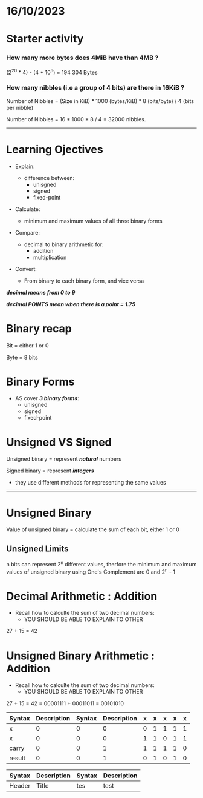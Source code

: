 # 16/10/2023

# Starter activity

### How many more bytes does 4MiB have than 4MB ? 

(2<sup>20</sup> * 4) - (4 * 10<sup>6</sup>) = 194 304 Bytes

### How many nibbles (i.e a group of 4 bits) are there in 16KiB ?

Number of Nibbles = (Size in KiB) * 1000 (bytes/KiB) * 8 (bits/byte) / 4 (bits per nibble)

Number of Nibbles = 16 * 1000 * 8 / 4 = 32000 nibbles.

---

# Learning Ojectives

- Explain:
    - difference between:
        - unisgned
        - signed
        - fixed-point

- Calculate:
    - minimum and maximum values of all three binary forms

- Compare:
    - decimal to binary arithmetic for:
        - addition
        - multiplication

- Convert:
    - From binary to each binary form, and vice versa


***decimal means from 0 to 9***

***decimal POINTS mean when there is a point = 1.75***

# Binary recap

Bit = either 1 or 0

Byte = 8 bits

# Binary Forms

- AS cover ***3 binary forms***:
    - unisgned
    - signed
    - fixed-point

# Unsigned VS Signed

Unsigned binary = represent ***natural*** numbers

Signed binary = represent ***integers***

- they use different methods for representing the same values

---

# Unsigned Binary

Value of unsigned binary = calculate the sum of each bit, either 1 or 0

## Unsigned Limits

n bits can represent 2<sup>n</sup> different values, therfore the minimum and maximum values of unsigned binary using One's Complement are 0 and 2<sup>n</sup> - 1

# Decimal Arithmetic : Addition

- Recall how to calculte the sum of two decimal numbers:
    - YOU SHOULD BE ABLE TO EXPLAIN TO OTHER

27 + 15 = 42

# Unsigned Binary Arithmetic : Addition

- Recall how to calculte the sum of two decimal numbers:
    - YOU SHOULD BE ABLE TO EXPLAIN TO OTHER

27 + 15 = 42 = 00001111 + 00011011 = 00101010

| Syntax      | Description | Syntax      | Description | x | x | x | x | x |
| - | - | - | - | - | - | - | - | - |
| x | 0 | 0 | 0 | 0 | 1 | 1 | 1 | 1 |
| x | 0 | 0 | 0 | 1 | 1 | 0 | 1 | 1 |
| carry | 0 | 0 | 1 | 1 | 1 | 1 | 1 | 0 |
| result | 0 | 0 | 1 | 0 | 1 | 0 | 1 | 0 |

| Syntax      | Description | Syntax      | Description |
| - | - | - | - |
| Header      | Title       | tes | test |

